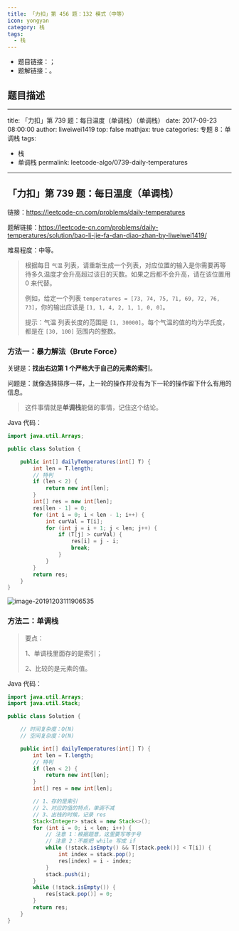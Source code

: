 ```yaml
---
title: 「力扣」第 456 题：132 模式（中等）
icon: yongyan
category: 栈
tags:
  - 栈
---
```


+ 题目链接：[]()；
+ 题解链接：[]()。


## 题目描述

---
title: 「力扣」第 739 题：每日温度（单调栈）（单调栈）
date: 2017-09-23 08:00:00
author: liweiwei1419
top: false
mathjax: true
categories: 专题 8：单调栈
tags:
  - 栈
  - 单调栈
permalink: leetcode-algo/0739-daily-temperatures
---

## 「力扣」第 739 题：每日温度（单调栈）

链接：https://leetcode-cn.com/problems/daily-temperatures

题解链接：https://leetcode-cn.com/problems/daily-temperatures/solution/bao-li-jie-fa-dan-diao-zhan-by-liweiwei1419/

难易程度：中等。

> 根据每日 `气温` 列表，请重新生成一个列表，对应位置的输入是你需要再等待多久温度才会升高超过该日的天数。如果之后都不会升高，请在该位置用 0 来代替。
>
> 例如，给定一个列表 `temperatures = [73, 74, 75, 71, 69, 72, 76, 73]`，你的输出应该是 `[1, 1, 4, 2, 1, 1, 0, 0]`。
>
> 提示：气温 列表长度的范围是 `[1, 30000]`。每个气温的值的均为华氏度，都是在 `[30, 100]` 范围内的整数。

### 方法一：暴力解法（Brute Force）

关键是：**找出右边第 1 个严格大于自己的元素的索引**。

问题是：就像选择排序一样，上一轮的操作并没有为下一轮的操作留下什么有用的信息。

> 这件事情就是**单调栈**能做的事情，记住这个结论。

Java 代码：

```java
import java.util.Arrays;

public class Solution {

    public int[] dailyTemperatures(int[] T) {
        int len = T.length;
        // 特判
        if (len < 2) {
            return new int[len];
        }
        int[] res = new int[len];
        res[len - 1] = 0;
        for (int i = 0; i < len - 1; i++) {
            int curVal = T[i];
            for (int j = i + 1; j < len; j++) {
                if (T[j] > curVal) {
                    res[i] = j - i;
                    break;
                }
            }
        }
        return res;
    }
}
```

![image-20191203111906535](https://tva1.sinaimg.cn/large/006tNbRwly1g9jd8e10k2j30sk06ogmg.jpg)

### 方法二：单调栈

> 要点：
>
> 1、单调栈里面存的是索引；
>
> 2、比较的是元素的值。

Java 代码：

```java
import java.util.Arrays;
import java.util.Stack;

public class Solution {

    // 时间复杂度：O(N)
    // 空间复杂度：O(N)

    public int[] dailyTemperatures(int[] T) {
        int len = T.length;
        // 特判
        if (len < 2) {
            return new int[len];
        }
        int[] res = new int[len];

        // 1、存的是索引
        // 2、对应的值的特点，单调不减
        // 3、出栈的时候，记录 res
        Stack<Integer> stack = new Stack<>();
        for (int i = 0; i < len; i++) {
            // 注意 1：根据题意，这里要写等于号
            // 注意 2：不能把 while 写成 if
            while (!stack.isEmpty() && T[stack.peek()] < T[i]) {
                int index = stack.pop();
                res[index] = i - index;
            }
            stack.push(i);
        }
        while (!stack.isEmpty()) {
            res[stack.pop()] = 0;
        }
        return res;
    }
}
```

